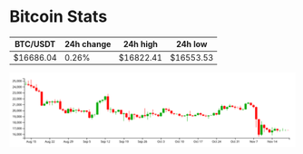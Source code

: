# Bitcoin Stats

BTC/USDT|24h change|24h high|24h low|
|---|---|---|---|
|$16686.04|0.26%|$16822.41|$16553.53|

<img src="./chart.svg">
